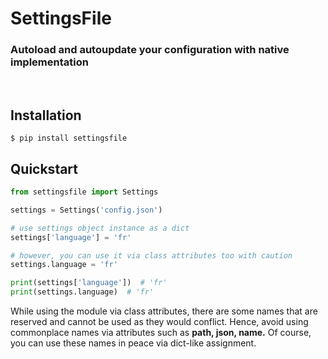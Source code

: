 # SettingsFile
### Autoload and autoupdate your configuration with native implementation
<br>

## Installation
```shell
$ pip install settingsfile
```

## Quickstart
```python
from settingsfile import Settings

settings = Settings('config.json')

# use settings object instance as a dict
settings['language'] = 'fr'

# however, you can use it via class attributes too with caution
settings.language = 'fr'

print(settings['language'])  # 'fr'
print(settings.language)  # 'fr'
```

While using the module via class attributes, there are some names that are reserved and cannot be used as they would conflict. Hence, avoid using commonplace names via attributes such as **path, json, name.** Of course, you can use these names in peace via dict-like assignment.